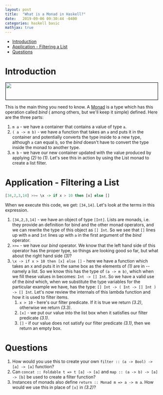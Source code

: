 ```yaml
---
layout: post
title:  "What is a Monad in Haskell?"
date:   2019-09-06 09:30:44 -0400
categories: haskell basic 
mathjax: true
---
```

- [Introduction](#introduction)
- [Application - Filtering a List](#application---filtering-a-list)
- [Questions](#questions)

# Introduction
<div style="text-align:center; margin-bottom:13px;">
    <img style="border:solid thin black" src="lamb-the-lambda/img/bindType.png" width="500" height="56" />
</div>

This is the main thing you need to know. A [Monad](https://wiki.haskell.org/Monad) is a type which has this operation called *bind* ( among others, but we'll keep it simple) defined. Here are the three parts:

1. `m a` - we have a container that contains a value of type `a`.
2. `( a -> m b)` - we have a function that takes an `a` and puts it in the container and potentially converts the type inside to a new type, although `a` can equal `b`, so the *bind* doesn't have to convert the type inside the monad to another type.
3. `m b` - we have our new container updated with the value produced by applying *(2)* to *(1)*.
Let's see this in action by using the List monad to create a list filter.

# Application - Filtering a List

```haskell
[34,2,3,14] >>= \x -> if x > 10 then [x] else []
```

When we execute this code, we get: `[34,14]`. Let's look at the terms in this expression.

1. `[34,2,3,14]` - we have an object of type `[Int]`. Lists are monads, i.e. they provide an definition for bind and the other monad operators, and we can rewrite the type of this object as `[] Int`. So we see that `[]` lines up with `m` and `Int` lines up with `a` in the first argument of the *bind* operator.
2. `>>=` - we have our *bind* operator. We know that the left hand side of this operator has the proper type, so things are looking good so far, but what about the right hand side *(3)*?
3. `\x -> if x > 10 then [x] else []` - here we have a function which takes an x and puts it in the same box as the elements of *(1)* are in -- namely a list. So we know this has the type of `(a -> m b)`, which when we fill these values in becomes: `Int -> [] Int`. So we have a valid use of the *bind* which, when we substitute the type variables for the particular example we have, has the type: `[] Int -> ( Int -> [] Int ) -> [] Int`. Let's now review the internals of this lambda function and how it is used to filter items.
    1. `x > 10` - here's our filter predicate. If it is true we return *(3.2)*, otherwise we return *(3.3)*.
    2. `[x]` - we put our value into the list box when it satisfies our filter predicate *(3.1)*.
    3. `[]` - if our value does not satisfy our filter predicate *(3.1)*, then we return an empty box.


# Questions
1. How would you use this to create your own `filter :: (a -> Bool) -> [a] -> [a]` function?
2. Can `concat :: Foldable t => t [a] -> [a]` and `map :: (a -> b) -> [a] -> [b]` be used to create a filter function?
3. Instances of monads also define `return :: Monad m => a -> m a`. How would we use this in place of `[x]` in *(3.2)*?